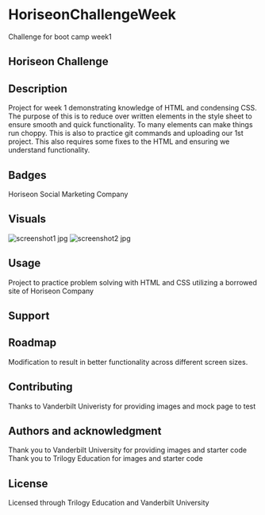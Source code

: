# HoriseonChallengeWeek
Challenge for boot camp week1
## Horiseon Challenge

## Description
Project for week 1 demonstrating knowledge of HTML and condensing CSS.
The purpose of this is to reduce over written elements in the style sheet to 
ensure smooth and quick functionality. To many elements can make things run choppy.
This is also to practice git commands and uploading our 1st project. This also requires 
some fixes to the HTML and ensuring we understand functionality. 

## Badges
Horiseon Social Marketing Company

## Visuals
![screenshot1 jpg](https://user-images.githubusercontent.com/109003414/182995116-3f013407-6b7d-43aa-a2d5-e5b5ed3f3b44.png)
![screenshot2 jpg](https://user-images.githubusercontent.com/109003414/182995206-6722897a-1e31-427a-87d8-1e16e2fc089b.png)

## Usage
Project to practice problem solving with HTML and CSS utilizing a borrowed site of Horiseon Company

## Support

## Roadmap
Modification to result in better functionality across different screen sizes.

## Contributing
Thanks to Vanderbilt Univeristy for providing images and mock page to test

## Authors and acknowledgment
Thank you to Vanderbilt University for providing images and starter code
Thank you to Trilogy Education for images and starter code

## License
Licensed through Trilogy Education and Vanderbilt University


